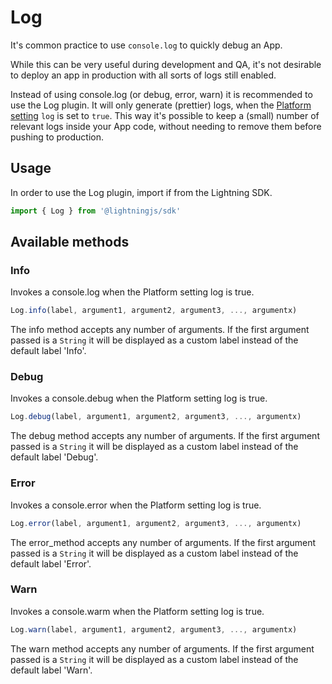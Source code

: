 # Log

It's common practice to use `console.log` to quickly debug an App.

While this can be very useful during development and QA, it's not desirable to deploy an app in production with all sorts of logs still enabled.

Instead of using console.log (or debug, error, warn) it is recommended to use the Log plugin. It will only generate (prettier) logs, when the [Platform setting](/plugins/settings) `log` is set to `true`. This way it's possible to keep a (small) number of relevant logs inside your App code, without needing to remove them before pushing to production.

## Usage

In order to use the Log plugin, import if from the Lightning SDK.

```js
import { Log } from '@lightningjs/sdk'
```

## Available methods

### Info

Invokes a console.log when the Platform setting log is true.

```js
Log.info(label, argument1, argument2, argument3, ..., argumentx)
```

The info method accepts any number of arguments. If the first argument passed is a `String` it will be displayed as a custom label instead of the default label 'Info'.

### Debug

Invokes a console.debug when the Platform setting log is true.

```js
Log.debug(label, argument1, argument2, argument3, ..., argumentx)
```

The debug method accepts any number of arguments. If the first argument passed is a `String` it will be displayed as a custom label instead of the default label 'Debug'.

### Error

Invokes a console.error when the Platform setting log is true.

```js
Log.error(label, argument1, argument2, argument3, ..., argumentx)
```

The error_method accepts any number of arguments. If the first argument passed is a `String` it will be displayed as a custom label instead of the default label 'Error'.


### Warn

Invokes a console.warm when the Platform setting log is true.

```js
Log.warn(label, argument1, argument2, argument3, ..., argumentx)
```

The warn method accepts any number of arguments. If the first argument passed is a `String` it will be displayed as a custom label instead of the default label 'Warn'.
